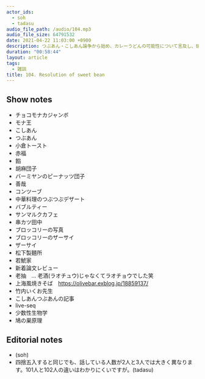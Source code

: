 ```yaml
---
actor_ids:
  - soh
  - tadasu
audio_file_path: /audio/104.mp3
audio_file_size: 64791532
date: 2021-04-22 11:03:00 +0900
description: つぶあん・こしあん論争から始め、カレーうどんの可能性について言及し、研究テーマの嗜好性について議論しました。
duration: "00:58:44"
layout: article
tags:
  - 雑談
title: 104. Resolution of sweet bean
---
```


## Show notes
- チョコモナカジャンボ
- モナ王
- こしあん
- つぶあん
- 小倉トースト
- 赤福
- 餡
- 胡麻団子
- バーミヤンのピーナッツ団子
- 善哉
- コンツーブ
- 中華料理のつぶつぶデザート
- バブルティー
- サンマルクカフェ
- 串カツ田中
- ブロッコリーの写真
- ブロッコリーのザーサイ
- ザーサイ
- 松下製麺所
- 若鯱家
- 新着論文レビュー
- 老抽　… 老酒(ラオチュウ)じゃなくてラオチョウでした笑
- 上海風焼きそば　https://olivebar.exblog.jp/18859137/
- 竹内いくお先生
- こしあんつぶあんの記事
- live-seq
- 少数性生物学
- 鳩の巣原理

## Editorial notes
-  (soh)
- 四捨五入すると同じでも、話している人数が2人と3人では大きく異なります。101人と102人の違いはわかりにくいですが。(tadasu)
